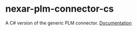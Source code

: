 # nexar-plm-connector-cs
A C# version of the generic PLM connector.
[Documentation](https://nexardeveloper.github.io/nexar-plm-connector-cs/)
